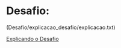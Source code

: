 


# Desafio: 

(Desafio/explicacao_desafio/explicacao.txt)

[Explicando o Desafio](Desafio/explicacao_desafio/explicacao.txt)


